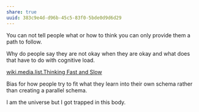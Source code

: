 ```yaml
---
share: true
uuid: 383c9e4d-d96b-45c5-83f0-5bde0d9d6d29
---
```

You can not tell people what or how to think you can only provide them a path to follow.

Why do people say they are not okay when they are okay and what does that have to do with cognitive load.

[wiki.media.list.Thinking Fast and Slow](/ec58e328-5b2b-4889-98fd-c4d2e721247c)

Bias for how people try to fit what they learn into their own schema rather than creating a parallel schema.

I am the universe but I got trapped in this body.
